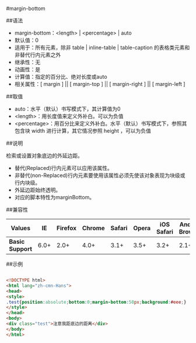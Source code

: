 #margin-bottom

##语法

- margin-bottom：&lt;length&gt; | &lt;percentage&gt; | auto
- 默认值：0
- 适用于：所有元素，除非 table | inline-table | table-caption 的表格类元素和非替代行内元素之外
- 继承性：无
- 动画性：是
- 计算值：指定的百分比、绝对长度或auto
- 相关属性：[ margin ] || [ margin-top ] || [ margin-right ] || [ margin-left ]


##取值

- auto：水平（默认）书写模式下，其计算值为0
- &lt;length&gt;：用长度值来定义外补白。可以为负值
- &lt;percentage&gt;：用百分比来定义外补白。水平（默认）书写模式下，参照其包含块 width 进行计算，其它情况参照 height ，可以为负值


##说明

检索或设置对象底边的外延边距。

- 替代(Replaced)行内元素可以应用该属性。
- 非替代(non-Replaced)行内元素要使用该属性必须先使该对象表现为块级或行内块级。
- 外延边距始终透明。
- 对应的脚本特性为marginBottom。


##兼容性


<table class="compatible">
<thead>
	<tr>
		<th>Values</th>
		<th>IE</th>
		<th>Firefox</th>
		<th>Chrome</th>
		<th>Safari</th>
		<th>Opera</th>
		<th>iOS Safari</th>
		<th>Android Browser</th>
		<th>Android Chrome</th>
	</tr>
</thead>
<tbody>
	<tr>
		<td><strong>Basic Support</strong></td>
		<td class="support">6.0+</td>
		<td class="support">2.0+</td>
		<td class="support">4.0+</td>
		<td class="support">3.1+</td>
		<td class="support">3.5+</td>
		<td class="support">3.2+</td>
		<td class="support">2.1+</td>
		<td class="support">18.0+</td>
	</tr>
</tbody>
</table>




##示例

```html

<!DOCTYPE html>
<html lang="zh-cmn-Hans">
<head>
<style>
.test{position:absolute;bottom:0;margin-bottom:50px;background:#eee;}
</style>
</head>
<body>
<div class="test">注意我距底边的距离</div>
</body>
</html>

```
